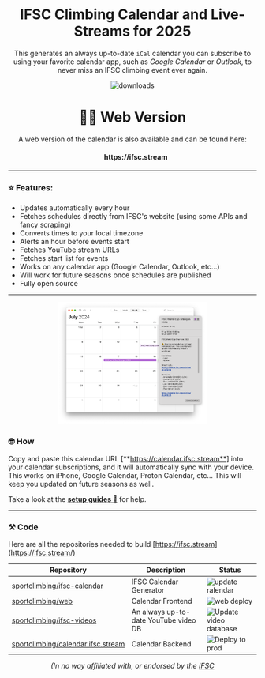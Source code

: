<div align="center">
  <h1>IFSC Climbing Calendar and Live-Streams for 2025</h1>
  <p>This generates an always up-to-date <code>iCal</code> calendar you can subscribe to using your favorite calendar app, such as <i>Google Calendar</i> or <i>Outlook</i>, to never miss an IFSC climbing event ever again.</p>
  <img src="https://img.shields.io/github/downloads/sportclimbing/ifsc-calendar/total?color=green&label=Downloads" alt="downloads" />

  <h1> 👩‍💻 Web Version</h1>
  <p>A web version of the calendar is also available and can be found here:</p>
  <h4> &nbsp; &nbsp; https://ifsc.stream</h4>
</div>

<hr />

### ⭐️ Features:
- Updates automatically every hour
- Fetches schedules directly from IFSC's website (using some APIs and fancy scraping)
- Converts times to your local timezone
- Alerts an hour before events start
- Fetches YouTube stream URLs
- Fetches start list for events
- Works on any calendar app (Google Calendar, Outlook, etc...)
- Will work for future seasons once schedules are published
- Fully open source

<hr />

<div  align="center">
  <img src="/profile/calendar.png" alt="calendar" width="60%" />
</div>

### 🤓 How
Copy and paste this calendar URL [**https://calendar.ifsc.stream**] into your calendar subscriptions, and it will
automatically sync with your device. This works on iPhone, Google Calendar, Proton Calendar, etc... This will keep
you updated on future seasons as well.

Take a look at the **[setup guides 📖](https://github.com/sportclimbing/ifsc-calendar/wiki)** for help.

<hr />

### ⚒️ Code
Here are all the repositories needed to build [https://ifsc.stream](https://ifsc.stream/)

| Repository                                                                                   | Description                                  | Status                                                                                                                    |
|----------------------------------------------------------------------------------------------|----------------------------------------------|---------------------------------------------------------------------------------------------------------------------------|
| [sportclimbing/ifsc-calendar](https://github.com/sportclimbing/ifsc-calendar)                | IFSC Calendar Generator                      | ![update ralendar](https://github.com/sportclimbing/ifsc-calendar/actions/workflows/update-calendar.yml/badge.svg)        |
| [sportclimbing/web](https://github.com/sportclimbing/web)                                    | Calendar Frontend                            | ![web deploy](https://github.com/sportclimbing/web/actions/workflows/static-deploy.yml/badge.svg)                         |
| [sportclimbing/ifsc-videos](https://github.com/sportclimbing/ifsc-videos)                    | An always up-to-date YouTube video DB        | ![Update video database](https://github.com/sportclimbing/ifsc-videos/actions/workflows/update-database.yml/badge.svg)    |
| [sportclimbing/calendar.ifsc.stream](https://github.com/sportclimbing/calendar.ifsc.stream)  | Calendar Backend                             | ![Deploy to prod](https://github.com/sportclimbing/calendar.ifsc.stream/actions/workflows/deploy-prod.yml/badge.svg)      |

<div align="center">
  <i>(In no way affiliated with, or endorsed by the <a href="https://www.ifsc-climbing.org/">IFSC</a></i>
</div>
